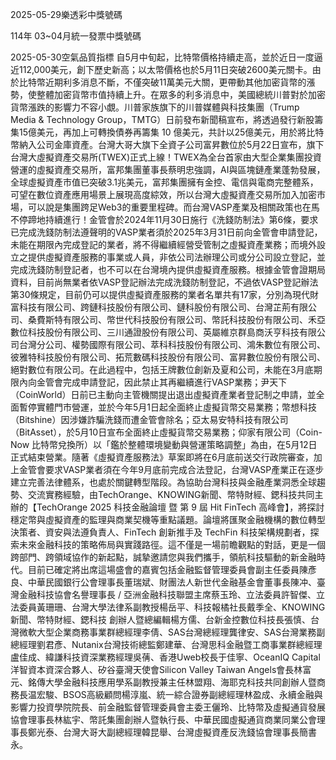 
2025-05-29樂透彩中獎號碼

                                
114年 03~04月統一發票中獎號碼
                             
2025-05-30空氣品質指標
                              自5月中旬起，比特幣價格持續走高，並於近日一度逼近112,000美元，創下歷史新高；以太幣價格也於5月11日突破2600美元關卡。由於比特幣近期利多消息不斷，不僅突破11萬美元大關，更帶動其他加密貨幣的漲勢，使整體加密貨幣市值持續上升。在眾多的利多消息中，美國總統川普對於加密貨幣漲跌的影響力不容小覷。川普家族旗下的川普媒體與科技集團（Trump Media & Technology Group，TMTG）日前發布新聞稿宣布，將透過發行新股籌集15億美元，再加上可轉換債券再籌集 10 億美元，共計以25億美元，用於將比特幣納入公司金庫資產。台灣大哥大旗下全資子公司富昇數位於5月22日宣布，旗下台灣大虛擬資產交易所(TWEX)正式上線！TWEX為全台首家由大型企業集團投資營運的虛擬資產交易所，富邦集團董事長蔡明忠強調，AI與區塊鏈產業蓬勃發展，全球虛擬資產市值已突破3.1兆美元，富邦集團擁有金控、電信與電商完整體系，可望在數位資產應用場景上展現高度綜效，所以台灣大虛擬資產交易所加入加密市場，可以說是集團跨足Web3的重要里程碑。而台灣VASP產業及相關政策也在馬不停蹄地持續進行！金管會於2024年11月30日施行《洗錢防制法》第6條，要求已完成洗錢防制法遵聲明的VASP業者須於2025年3月31日前向金管會申請登記，未能在期限內完成登記的業者，將不得繼續經營受管制之虛擬資產業務；而境外設立之提供虛擬資產服務的事業或人員，非依公司法辦理公司或分公司設立登記，並完成洗錢防制登記者，也不可以在台灣境內提供虛擬資產服務。根據金管會證期局資料，目前尚無業者依VASP登記辦法完成洗錢防制登記，不過依VASP登記辦法第30條規定，目前仍可以提供虛擬資產服務的業者名單共有17家，分別為現代財富科技有限公司、跨鏈科技股份有限公司、鏈科股份有限公司、台灣芷荊有限公司、桑費斯特有限公司、幣世代科技股份有限公司、幣託科技股份有限公司、禾亞數位科技股份有限公司、三川通證股份有限公司、英屬維京群島商沃亨科技有限公司台灣分公司、權勢國際有限公司、萃科科技股份有限公司、鴻朱數位有限公司、彼雅特科技股份有限公司、拓荒數碼科技股份有限公司、富昇數位股份有限公司、絕對數位有限公司。在此過程中，包括王牌數位創新及夏和公司，未能在3月底期限內向金管會完成申請登記，因此禁止其再繼續進行VASP業務；尹天下 （CoinWorld）日前已主動向主管機關提出退出虛擬資產業者登記制之申請，並全面暫停實體門市營運，並於今年5月1日起全面終止虛擬貨幣交易業務；幣想科技（Bitshine）因涉嫌詐騙洗錢而遭金管會除名；亞太易安特科技有限公司（BitAsset），於5月10日宣布全面終止虛擬貨幣交易業務；仰家有限公司（Coin-Now 比特幣兌換所）以「鑑於整體環境變動與營運策略調整」為由，在5月12日正式結束營業。隨著《虛擬資產服務法》草案即將在6月底前送交行政院審查，加上金管會要求VASP業者須在今年9月底前完成合法登記，台灣VASP產業正在逐步建立完善法律體系，也處於關鍵轉型階段。為協助台灣科技與金融產業洞悉全球趨勢、交流實務經驗，由TechOrange、KNOWING新聞、幣特財經、鍶科技共同主辦的【TechOrange 2025 科技金融論壇 暨 第 9 屆 Hit FinTech 高峰會】，將探討穩定幣與虛擬資產的監理與商業契機等重點議題。論壇將匯聚金融機構的數位轉型決策者、資安與法遵負責人、FinTech 創新推手及 TechFin 科技架構規劃者，探索未來金融科技的策略佈局與實踐路徑。這不僅是一場前瞻觀點的對話，更是一個跨部門、跨領域協作的新起點，誠摯邀請您與我們攜手，領航科技驅動的新金融時代。目前已確定將出席這場盛會的嘉賓包括金融監督管理委員會副主任委員陳彥良、中華民國銀行公會理事長董瑞斌、財團法人新世代金融基金會董事長陳冲、臺灣金融科技協會名譽理事長 / 亞洲金融科技聯盟主席蔡玉玲、立法委員許智傑、立法委員黃珊珊、台灣大學法律系副教授楊岳平、科技報橘社長戴季全、KNOWING新聞、幣特財經、鍶科技 創辦人暨總編輯楊方儒、台新金控數位科技長張慎、台灣微軟大型企業商務事業群總經理李倩、SAS台灣總經理龔律安、SAS台灣業務副總經理劉君彥、Nutanix台灣技術總監鄭建華、台灣思科金融暨工商事業群總經理盧佳成、緯謙科技資深業務經理吳蒨、香港Uweb校長于佳寧、OceanIQ Capital洋智資本資深合夥人、矽谷臺灣天使會Silicon Valley Taiwan Angels會長林富元、銘傳大學金融科技應用學系副教授兼主任林盟翔、海耶克科技共同創辦人暨商務長温宏駿、BSOS高級顧問楊淳嵐、統一綜合證券副總經理林盈成、永續金融與影響力投資學院院長、前金融監督管理委員會主委王儷玲、比特幣及虛擬通貨發展協會理事長林紘宇、幣託集團創辦人暨執行長、中華民國虛擬通貨商業同業公會理事長鄭光泰、台灣大哥大副總經理韓昆舉、台灣虛擬資產反洗錢協會理事長簡書永。